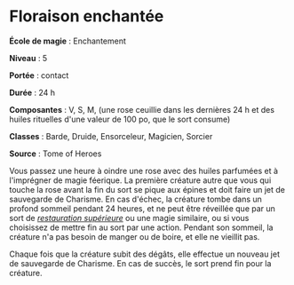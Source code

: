 # Floraison enchantée

**École de magie** : Enchantement

**Niveau** : 5

**Portée** : contact

**Durée** : 24 h

**Composantes** : V, S, M, (une rose ceuillie dans les dernières 24 h et des huiles rituelles d'une valeur de 100 po, que le sort consume)

**Classes** : Barde, Druide, Ensorceleur, Magicien, Sorcier

**Source** : Tome of Heroes

Vous passez une heure à oindre une rose avec des huiles parfumées et à l'imprégner de magie féerique. La première créature autre que vous qui touche la rose avant la fin du sort se pique aux épines et doit faire un jet de sauvegarde de Charisme. En cas d'échec, la créature tombe dans un profond sommeil pendant 24&nbsp;heures, et ne peut être réveillée que par un sort de [_restauration supérieure_](/grimoire/restauration-superieure/) ou une magie similaire, ou si vous choisissez de mettre fin au sort par une action. Pendant son sommeil, la créature n'a pas besoin de manger ou de boire, et elle ne vieillit pas.

Chaque fois que la créature subit des dégâts, elle effectue un nouveau jet de sauvegarde de Charisme. En cas de succès, le sort prend fin pour la créature.
